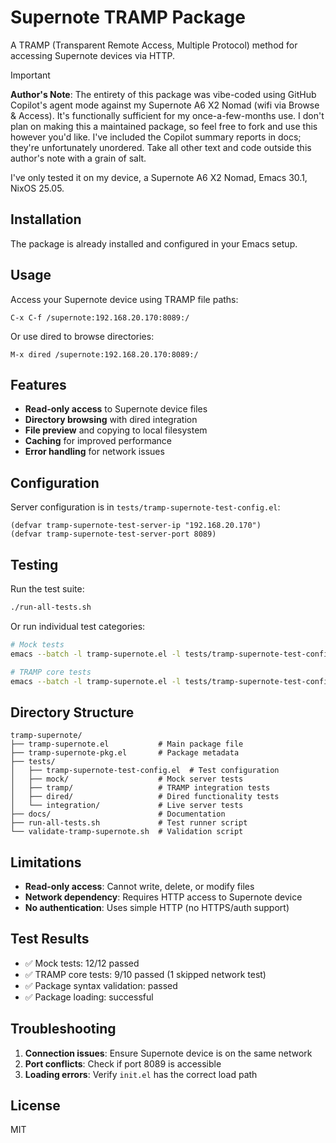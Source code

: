 # Supernote TRAMP Package

A TRAMP (Transparent Remote Access, Multiple Protocol) method for accessing Supernote devices via HTTP.

> [!IMPORTANT]
> **Author's Note**: The entirety of this package was vibe-coded using GitHub Copilot's agent mode against
> my Supernote A6 X2 Nomad (wifi via Browse & Access). It's functionally sufficient for my once-a-few-months use. I
> don't plan on making this a maintained package, so feel free to fork and use this however you'd like. I've included
> the Copilot summary reports in docs; they're unfortunately unordered. Take all other text and code outside this
> author's note with a grain of salt.
>
> I've only tested it on my device, a Supernote A6 X2 Nomad, Emacs 30.1, NixOS 25.05.

## Installation

The package is already installed and configured in your Emacs setup.

## Usage

Access your Supernote device using TRAMP file paths:

```
C-x C-f /supernote:192.168.20.170:8089:/
```

Or use dired to browse directories:

```
M-x dired /supernote:192.168.20.170:8089:/
```

## Features

- **Read-only access** to Supernote device files
- **Directory browsing** with dired integration
- **File preview** and copying to local filesystem
- **Caching** for improved performance
- **Error handling** for network issues

## Configuration

Server configuration is in `tests/tramp-supernote-test-config.el`:

```elisp
(defvar tramp-supernote-test-server-ip "192.168.20.170")
(defvar tramp-supernote-test-server-port 8089)
```

## Testing

Run the test suite:

```bash
./run-all-tests.sh
```

Or run individual test categories:

```bash
# Mock tests
emacs --batch -l tramp-supernote.el -l tests/tramp-supernote-test-config.el -l tests/mock/test-tramp-supernote-mock.el -f ert-run-tests-batch-and-exit

# TRAMP core tests
emacs --batch -l tramp-supernote.el -l tests/tramp-supernote-test-config.el -l tests/tramp/test-tramp-supernote.el -f ert-run-tests-batch-and-exit
```

## Directory Structure

```
tramp-supernote/
├── tramp-supernote.el           # Main package file
├── tramp-supernote-pkg.el       # Package metadata
├── tests/
│   ├── tramp-supernote-test-config.el  # Test configuration
│   ├── mock/                    # Mock server tests
│   ├── tramp/                   # TRAMP integration tests
│   ├── dired/                   # Dired functionality tests
│   └── integration/             # Live server tests
├── docs/                        # Documentation
├── run-all-tests.sh             # Test runner script
└── validate-tramp-supernote.sh  # Validation script
```

## Limitations

- **Read-only access**: Cannot write, delete, or modify files
- **Network dependency**: Requires HTTP access to Supernote device
- **No authentication**: Uses simple HTTP (no HTTPS/auth support)

## Test Results

- ✅ Mock tests: 12/12 passed
- ✅ TRAMP core tests: 9/10 passed (1 skipped network test)
- ✅ Package syntax validation: passed
- ✅ Package loading: successful

## Troubleshooting

1. **Connection issues**: Ensure Supernote device is on the same network
2. **Port conflicts**: Check if port 8089 is accessible
3. **Loading errors**: Verify `init.el` has the correct load path

## License

MIT

